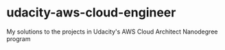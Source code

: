 # udacity-aws-cloud-engineer
My solutions to the projects in Udacity's AWS Cloud Architect Nanodegree program
